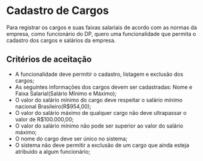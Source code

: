 # Cadastro de Cargos

Para registrar os cargos e suas faixas salariais de acordo com as normas da empresa, como funcionário do DP, quero uma funcionalidade que permita o cadastro dos cargos e salários da empresa.

## Critérios de aceitação

* A funcionalidade deve permitir o cadastro, listagem e exclusão dos cargos;
* As seguintes informações dos cargos devem ser cadastradas: Nome e Faixa Salarial(Salário Mínimo e Máximo);
* O valor do salário mínimo do cargo deve respeitar o salário mínimo nacional Brasileiro(R$954,00);
* O valor do salário máximo de qualquer cargo não deve ultrapassar o valor de R$100.000,00;
* O valor do salário mínimo não pode ser superior ao valor do salário máximo;
* O nome do cargo deve ser único no sistema;
* O sistema não deve permitir a exclusão de um cargo que ainda esteja atribuido a algum funcionário;